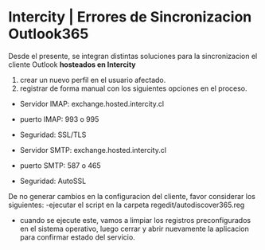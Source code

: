 # Intercity | Errores de Sincronizacion Outlook365 
<picture>
  <source media="(prefers-color-scheme: dark)" srcset="https://w2.intercity.cl/wp-content/uploads/2023/07/logo-intercity-desktop-blanco.png">
</picture>

Desde el presente, se integran distintas soluciones para la sincronizacion el cliente Outlook **hosteados en Intercity**
1) crear un nuevo perfil en el usuario afectado.
2) registrar de forma manual con los siguientes opciones en el proceso.
   
- Servidor IMAP: exchange.hosted.intercity.cl
- puerto IMAP: 993 o 995
- Seguridad: SSL/TLS

- Servidor SMTP: exchange.hosted.intercity.cl
- puerto SMTP: 587 o 465
- Seguridad: AutoSSL

De no generar cambios en la configuracion del cliente, favor considerar los siguientes:
-ejecutar el script en la carpeta regedit/autodiscover365.reg
 - cuando se ejecute este, vamos a limpiar los registros preconfigurados en el sistema operativo, luego cerrar y abrir nuevamente la aplicacion para confirmar estado del servicio.

